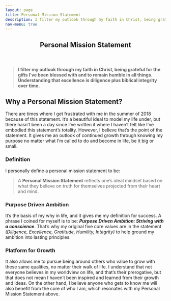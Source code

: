 ```yaml
---
layout: page
title: Personal Mission Statement
description: I filter my outlook through my faith in Christ, being grateful for the gifts I’ve been blessed with and to remain humble in all things. Understanding that excellence is diligence plus biblical integrity over time.
nav-menu: true
---
```


<!-- Main -->
<div id="main" class="alt">

<!-- One -->
<section id="one">
	<div class="inner">
		<header class="major">
			<h1>Personal Mission Statement</h1>
		</header>

<!-- Blockquote -->
<blockquote class="align-center"><strong>I filter my outlook through my faith in Christ, being grateful for the gifts I’ve been blessed with and to remain humble in all things. Understanding that excellence is diligence plus biblical integrity over time.</strong></blockquote>

<!-- Content -->
<h2 id="content">Why a Personal Mission Statement?</h2>
<p>There are times where I get frustrated with me in the summer of 2018 because of this statement. It’s a beautiful ideal to model my life under, but there hasn’t been a day since I’ve written it where I haven’t felt like I’ve embodied this statement’s totality. However, I believe that’s the point of the statement. It gives me an outlook of continued growth through knowing my purpose no matter what I’m called to do and become in life, be it big or small. </p>
<div class="row">
	<div class="6u 12u$(small)">
		<h3>Definition</h3>
		<p>I personally define a personal mission statement to be:</p>
		<blockquote>A <b>Personal Mission Statement</b> reflects one’s ideal mindset based on what they believe on truth for themselves projected from their heart and mind.</blockquote>
	</div>
	<div class="6u$ 12u$(small)">
		<h3>Purpose Driven Ambition</h3>
		<p>It’s the basis of my why in life, and it gives me my definition for success. A phrase I coined for myself is to be: <b><i>Purpose Driven Ambition: Striving with a conscience</i></b>. That’s why my original five core values are in the statement <i>(Diligence, Excellence, Gratitude, Humility, Integrity)</i> to help ground my ambition into lasting principles. </p>
	</div>
</div>

<h3 id="content">Platform for Growth</h3>
<p>It also allows me to pursue being around others who value to grow with these same qualities, no matter their walk of life. I understand that not everyone believes in my worldview on life, and that’s their prerogative, but that does not mean I haven’t been inspired and learned from their growth and ideas. On the other hand, I believe anyone who gets to know me will also benefit from the core of who I am, which resonates with my Personal Mission Statement above.</p>


</div>
</section>

</div>
